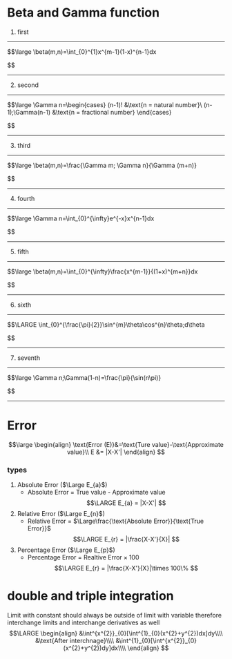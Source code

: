 # Beta and Gamma function
1.  first

----

$$\large
\beta(m,n)=\int_{0}^{1}x^{m-1}(1-x)^{n-1}dx

$$

----
2.  second

----

$$\large
\Gamma n=\begin{cases}
(n-1)! &\text{n = natural number}\\
(n-1)\;\Gamma(n-1) &\text{n = fractional number}
\end{cases}

$$

----
3.  third

----

$$\large
\beta(m,n)=\frac{\Gamma m\; \Gamma n}{\Gamma (m+n)}

$$

----
4.  fourth

----

$$\large
\Gamma n=\int_{0}^{\infty}e^{-x}x^{n-1}dx

$$

----
5.  fifth

----

$$\large
\beta(m,n)=\int_{0}^{\infty}\frac{x^{m-1}}{(1+x)^{m+n}}dx

$$

----
6.  sixth

----

$$\LARGE
\int_{0}^{\frac{\pi}{2}}\sin^{m}\theta\cos^{n}\theta\;d\theta

$$

----
7.  seventh

----

$$\large
\Gamma n\;\Gamma(1-n)=\frac{\pi}{\sin(n\pi)}

$$

----
# Error 
$$\large
\begin{align}
\text{Error (E)}&=\text{Ture value}-\text{Approximate value}\\
E &= |X-X'|
\end{align}
$$
### types
1. Absolute  Error ($\Large E_{a}$)
	-  Absolute  Error  = True value - Approximate value
	$$\LARGE
	E_{a} = |X-X'|
	$$
1. Relative  Error  ($\Large E_{n}$)
	- Relative  Error  = $\Large\frac{\text{Absolute Error}}{\text{True Error}}$
	$$\LARGE
	E_{r} = |\frac{X-X'}{X}|
	$$
1. Percentage  Error  ($\Large E_{p}$)
	- Percentage Error = $\text{Realtive Error}\times 100$ 
	$$\LARGE
	E_{r} = |\frac{X-X'}{X}|\times 100\%
	$$
# double and triple integration

Limit with constant should always be outside of limit with variable therefore 
interchange limits and interchange  derivatives as well
$$\LARGE
\begin{align}
&\int^{x^{2}}_{0}[\int^{1}_{0}(x^{2}+y^{2})dx]dy\\\\
&\text{After interchnage}\\\\
&\int^{1}_{0}[\int^{x^{2}}_{0}(x^{2}+y^{2})dy]dx\\\\
\end{align}
$$

